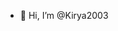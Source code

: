 - 👋 Hi, I’m @Kirya2003

<!---
Kirya2003/Kirya2003 is a ✨ special ✨ repository because its `README.md` (this file) appears on your GitHub profile.
You can click the Preview link to take a look at your changes.
--->
